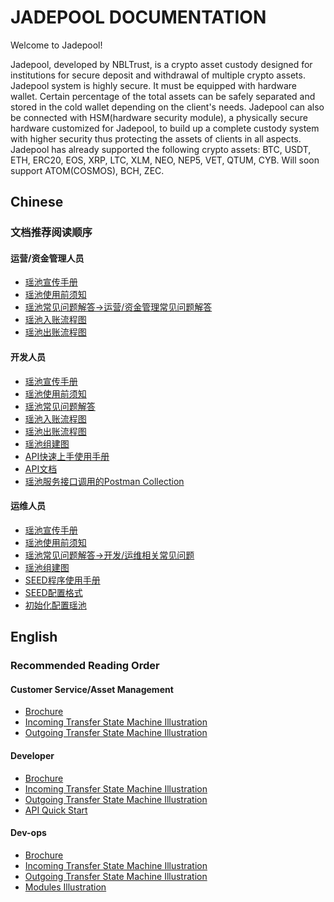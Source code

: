 # JADEPOOL DOCUMENTATION

Welcome to Jadepool! 

Jadepool, developed by NBLTrust, is a crypto asset custody designed for institutions for secure deposit and withdrawal of multiple crypto assets. Jadepool system
is highly secure. It must be equipped with hardware wallet. Certain percentage of the total
assets can be safely separated and stored in the cold wallet depending on the client's needs.
Jadepool can also be connected with HSM(hardware security module), a physically secure hardware customized for Jadepool, to build up a complete custody system with higher security thus protecting the assets of clients in all aspects. Jadepool has already supported the following crypto assets: BTC, USDT, ETH, ERC20, EOS, XRP, LTC, XLM, NEO, NEP5, VET, QTUM, CYB. Will soon support ATOM(COSMOS), BCH, ZEC.

## Chinese
### 文档推荐阅读顺序
#### 运营/资金管理人员
- [瑶池宣传手册](https://github.com/nbltrust/jadepool-doc/blob/master/%E4%B8%AD%E6%96%87/%E7%91%B6%E6%B1%A0%E5%AE%A3%E4%BC%A0%E6%89%8B%E5%86%8C.pdf)
- [瑶池使用前须知](https://github.com/nbltrust/jadepool-doc/blob/master/%E4%B8%AD%E6%96%87/%E7%91%B6%E6%B1%A0%E4%BD%BF%E7%94%A8%E5%89%8D%E9%A1%BB%E7%9F%A5.pdf)
- [瑶池常见问题解答->运营/资金管理常见问题解答](https://github.com/nbltrust/jadepool-doc/blob/master/%E4%B8%AD%E6%96%87/%E7%91%B6%E6%B1%A0%E5%B8%B8%E8%A7%81%E9%97%AE%E9%A2%98%E8%A7%A3%E7%AD%94.pdf)
- [瑶池入账流程图](https://github.com/nbltrust/jadepool-doc/blob/master/%E4%B8%AD%E6%96%87/%E5%85%A5%E8%B4%A6%E6%B5%81%E7%A8%8B%E5%9B%BE.png)
- [瑶池出账流程图](https://github.com/nbltrust/jadepool-doc/blob/master/%E4%B8%AD%E6%96%87/%E5%87%BA%E8%B4%A6%E6%B5%81%E7%A8%8B%E5%9B%BE.png)

#### 开发人员
- [瑶池宣传手册](https://github.com/nbltrust/jadepool-doc/blob/master/%E4%B8%AD%E6%96%87/%E7%91%B6%E6%B1%A0%E5%AE%A3%E4%BC%A0%E6%89%8B%E5%86%8C.pdf)
- [瑶池使用前须知](https://github.com/nbltrust/jadepool-doc/blob/master/%E4%B8%AD%E6%96%87/%E7%91%B6%E6%B1%A0%E4%BD%BF%E7%94%A8%E5%89%8D%E9%A1%BB%E7%9F%A5.pdf)
- [瑶池常见问题解答](https://github.com/nbltrust/jadepool-doc/blob/master/%E4%B8%AD%E6%96%87/%E7%91%B6%E6%B1%A0%E5%B8%B8%E8%A7%81%E9%97%AE%E9%A2%98%E8%A7%A3%E7%AD%94.pdf)
- [瑶池入账流程图](https://github.com/nbltrust/jadepool-doc/blob/master/%E4%B8%AD%E6%96%87/%E5%85%A5%E8%B4%A6%E6%B5%81%E7%A8%8B%E5%9B%BE.png)
- [瑶池出账流程图](https://github.com/nbltrust/jadepool-doc/blob/master/%E4%B8%AD%E6%96%87/%E5%87%BA%E8%B4%A6%E6%B5%81%E7%A8%8B%E5%9B%BE.png)
- [瑶池组建图](https://github.com/nbltrust/jadepool-doc/blob/master/%E4%B8%AD%E6%96%87/%E7%91%B6%E6%B1%A0%E7%BB%84%E4%BB%B6%E5%9B%BE.png)
- [API快速上手使用手册](https://github.com/nbltrust/jadepool-doc/blob/master/%E4%B8%AD%E6%96%87/API%E5%BF%AB%E9%80%9F%E4%B8%8A%E6%89%8B%E4%BD%BF%E7%94%A8%E6%89%8B%E5%86%8C.pdf)
- [API文档](https://github.com/nbltrust/jadepool-doc/blob/master/Jadepool_API.md)
- [瑶池服务接口调用的Postman Collection](https://github.com/nbltrust/jadepool-doc/tree/master/Jadepool_API_DEMO)

#### 运维人员
- [瑶池宣传手册](https://github.com/nbltrust/jadepool-doc/blob/master/%E4%B8%AD%E6%96%87/%E7%91%B6%E6%B1%A0%E5%AE%A3%E4%BC%A0%E6%89%8B%E5%86%8C.pdf)
- [瑶池使用前须知](https://github.com/nbltrust/jadepool-doc/blob/master/%E4%B8%AD%E6%96%87/%E7%91%B6%E6%B1%A0%E4%BD%BF%E7%94%A8%E5%89%8D%E9%A1%BB%E7%9F%A5.pdf)
- [瑶池常见问题解答->开发/运维相关常见问题](https://github.com/nbltrust/jadepool-doc/blob/master/%E4%B8%AD%E6%96%87/%E7%91%B6%E6%B1%A0%E5%B8%B8%E8%A7%81%E9%97%AE%E9%A2%98%E8%A7%A3%E7%AD%94.pdf)
- [瑶池组建图](https://github.com/nbltrust/jadepool-doc/blob/master/%E4%B8%AD%E6%96%87/%E7%91%B6%E6%B1%A0%E7%BB%84%E4%BB%B6%E5%9B%BE.png)
- [SEED程序使用手册](https://github.com/nbltrust/jadepool-doc/blob/master/%E4%B8%AD%E6%96%87/SEED%E7%A8%8B%E5%BA%8F%E4%BD%BF%E7%94%A8%E6%89%8B%E5%86%8C.pdf)
- [SEED配置格式](https://github.com/nbltrust/jadepool-doc/blob/master/%E4%B8%AD%E6%96%87/SEED%E9%85%8D%E7%BD%AE%E6%A0%BC%E5%BC%8F.pdf)
- [初始化配置瑶池](https://github.com/nbltrust/jadepool-doc/blob/master/%E4%B8%AD%E6%96%87/%E5%88%9D%E5%A7%8B%E5%8C%96%E9%85%8D%E7%BD%AE%E7%91%B6%E6%B1%A0.pdf)

## English
### Recommended Reading Order
#### Customer Service/Asset Management
- [Brochure](https://github.com/nbltrust/jadepool-doc/blob/master/English/Jadepool%20Brochure.pdf)
- [Incoming Transfer State Machine Illustration](https://github.com/nbltrust/jadepool-doc/blob/master/English/Incoming%20Transfer%20State%20Machine.png)
- [Outgoing Transfer State Machine Illustration](https://github.com/nbltrust/jadepool-doc/blob/master/English/Outgoing%20Transfer%20State%20Machine.png)

#### Developer
- [Brochure](https://github.com/nbltrust/jadepool-doc/blob/master/English/Jadepool%20Brochure.pdf)
- [Incoming Transfer State Machine Illustration](https://github.com/nbltrust/jadepool-doc/blob/master/English/Incoming%20Transfer%20State%20Machine.png)
- [Outgoing Transfer State Machine Illustration](https://github.com/nbltrust/jadepool-doc/blob/master/English/Outgoing%20Transfer%20State%20Machine.png)
- [API Quick Start](https://github.com/nbltrust/jadepool-doc/blob/master/English/API%20quick%20start.pdf)

#### Dev-ops
- [Brochure](https://github.com/nbltrust/jadepool-doc/blob/master/English/Jadepool%20Brochure.pdf)
- [Incoming Transfer State Machine Illustration](https://github.com/nbltrust/jadepool-doc/blob/master/English/Incoming%20Transfer%20State%20Machine.png)
- [Outgoing Transfer State Machine Illustration](https://github.com/nbltrust/jadepool-doc/blob/master/English/Outgoing%20Transfer%20State%20Machine.png)
- [Modules Illustration](https://github.com/nbltrust/jadepool-doc/blob/master/English/JADEPOOL%20MODULES.png)

